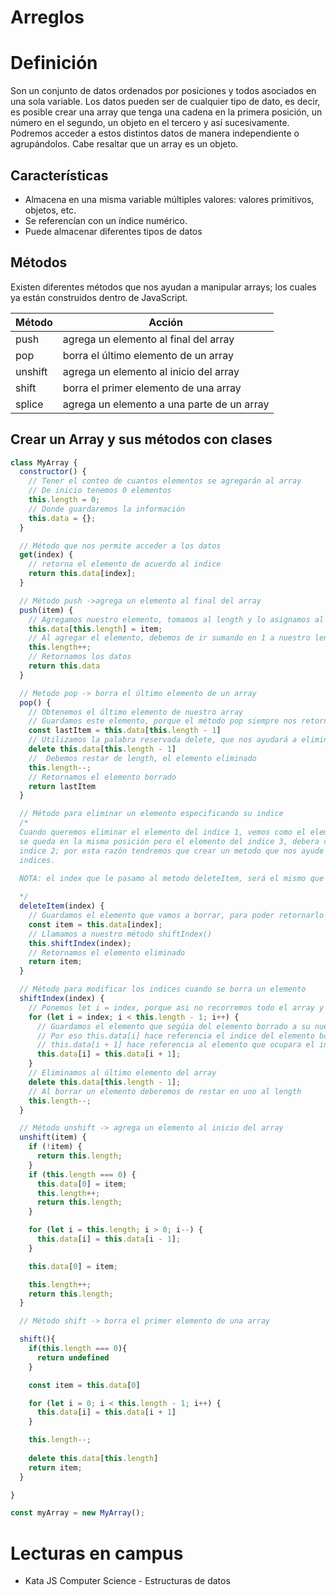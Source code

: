 # Arreglos

# Definición

Son un conjunto de datos ordenados por posiciones y todos asociados en una sola variable. Los datos pueden ser de cualquier tipo de dato, es decir, es posible crear una array que tenga una cadena en la primera posición, un número en el segundo, un objeto en el tercero y así sucesivamente. Podremos acceder a estos distintos datos de manera independiente o agrupándolos. Cabe resaltar que un array es un objeto.

## Características

- Almacena en una misma variable múltiples valores: valores primitivos, objetos, etc.
- Se referencían con un índice numérico.
- Puede almacenar diferentes tipos de datos

## Métodos

Existen diferentes métodos que nos ayudan a manipular arrays; los cuales ya están construidos dentro de JavaScript.

| Método | Acción |
| --- | --- |
| push | agrega un elemento al final del array |
| pop | borra el último elemento de un array |
| unshift | agrega un elemento al inicio del array |
| shift | borra el primer elemento de una array |
| splice | agrega un elemento a una parte de un array  |

## Crear un Array y sus métodos con clases

```jsx
class MyArray {
  constructor() {
    // Tener el conteo de cuantos elementos se agregarán al array
    // De inicio tenemos 0 elementos
    this.length = 0;
    // Donde guardaremos la información  
    this.data = {};
  }

  // Método que nos permite acceder a los datos
  get(index) {
    // retorna el elemento de acuerdo al indice
    return this.data[index];
  }

  // Método push ->agrega un elemento al final del array
  push(item) {
    // Agregamos nuestro elemento, tomamos al length y lo asignamos al item
    this.data[this.length] = item;
    // Al agregar el elemento, debemos de ir sumando en 1 a nuestro length
    this.length++;
    // Retornamos los datos
    return this.data
  }

  // Metodo pop -> borra el último elemento de un array
  pop() {
    // Obtenemos el último elemento de nuestro array
    // Guardamos este elemento, porque el método pop siempre nos retorna el elemento eliminado
    const lastItem = this.data[this.length - 1]
    // Utilizamos la palabra reservada delete, que nos ayudará a eliminar ese elemento
    delete this.data[this.length - 1]
    //  Debemos restar de length, el elemento eliminado
    this.length--;
    // Retornamos el elemento borrado
    return lastItem
  }

  // Método para eliminar un elemento especificando su indice
  /*
  Cuando queremos eliminar el elemento del indice 1, vemos como el elemento del indice 0 
  se queda en la misma posición pero el elemento del indice 3, debera cambiar de posición al
  indice 2; por esta razón tendremos que crear un metodo que nos ayude a modificar los 
  indices.

  NOTA: el index que le pasamo al metodo deleteItem, será el mismo que le pasaremos al método shiftIndex
  
  */
  deleteItem(index) {
    // Guardamos el elemento que vamos a borrar, para poder retornarlo al final
    const item = this.data[index];
    // Llamamos a nuestro método shiftIndex()
    this.shiftIndex(index);
    // Retornamos el elemento eliminado
    return item;
  }

  // Método para modificar los indices cuando se borra un elemento
  shiftIndex(index) {
    // Ponemos let i = index, porque asi no recorremos todo el array y solo inciamos desde el elemento que vamos a eliminar
    for (let i = index; i < this.length - 1; i++) {
      // Guardamos el elemento que segúia del elemento borrado a su nuevo índice.
      // Por eso this.data[i] hace referencia el indice del elemento borrado
      // this.data[i + 1] hace referencia al elemento que ocupara el indice del elemento que se eliminó
      this.data[i] = this.data[i + 1];
    }
    // Eliminamos al último elemento del array
    delete this.data[this.length - 1];
    // Al borrar un elemento deberemos de restar en uno al length
    this.length--;
  }

  // Método unshift -> agrega un elemento al inicio del array
  unshift(item) {
    if (!item) {
      return this.length;
    }
    if (this.length === 0) {
      this.data[0] = item;
      this.length++;
      return this.length;
    }

    for (let i = this.length; i > 0; i--) {
      this.data[i] = this.data[i - 1];
    }

    this.data[0] = item;

    this.length++;
    return this.length;
  }

  // Método shift -> borra el primer elemento de una array

  shift(){
    if(this.length === 0){
      return undefined
    }

    const item = this.data[0]

    for (let i = 0; i < this.length - 1; i++) {
      this.data[i] = this.data[i + 1]
    }

    this.length--;
  
    delete this.data[this.length]
    return item;
  }

}

const myArray = new MyArray();
```

# Lecturas en campus

- Kata JS Computer Science - Estructuras de datos